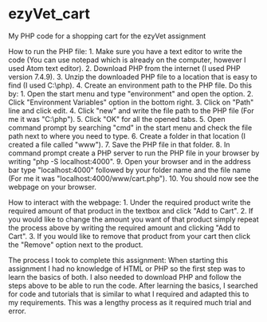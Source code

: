 # ezyVet_cart
My PHP code for a shopping cart for the ezyVet assignment

How to run the PHP file:
	1. Make sure you have a text editor to write the code (You can use notepad which is already on the computer, however I used Atom text editor).
	2. Download PHP from the internet (I used PHP version 7.4.9).
	3. Unzip the downloaded PHP file to a location that is easy to find (I used C:\php).
	4. Create an environment path to the PHP file. Do this by:
		1. Open the start menu and type "environment" and open the option.
		2. Click "Environment Variables" option in the bottom right.
		3. Click on "Path" line and click edit.
		4. Click "new" and write the file path to the PHP file (For me it was "C:\php").
		5. Click "OK" for all the opened tabs.
	5. Open command prompt by searching "cmd" in the start menu and check the file path next to where you need to type. 
	6. Create a folder in that location (I created a file called "www").
	7. Save the PHP file in that folder.
	8. In command prompt create a PHP server to run the PHP file in your browser by writing "php -S localhost:4000".
	9. Open your browser and in the address bar type "localhost:4000" followed by your folder name and the file name (For me it was "localhost:4000/www/cart.php").
	10. You should now see the webpage on your browser.
	
How to interact with the webpage:
	1. Under the required product write the required amount of that product in the textbox and click "Add to Cart".
	2. If you would like to change the amount you want of that product simply repeat the process above by writing the required amount and clicking "Add to Cart".
	3. If you would like to remove that product from your cart then click the "Remove" option next to the product.
	
The process I took to complete this assignment:
	When starting this assignment I had no knowledge of HTML or PHP so the first step was to learn the basics of both. I also needed to download PHP and follow the steps above to
	be able to run the code. After learning the basics, I searched for code and tutorials that is similar to what I required and adapted this to my requirements. This was a lengthy 
	process as it required much trial and error.
